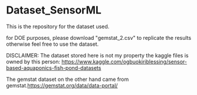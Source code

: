 # Dataset_SensorML
This is the repository for the dataset used.

for DOE purposes, please download "gemstat_2.csv" to replicate the results otherwise feel free to use the dataset.


DISCLAIMER:
The dataset stored here is not my property the kaggle files is owned by this person: https://www.kaggle.com/ogbuokiriblessing/sensor-based-aquaponics-fish-pond-datasets

The gemstat dataset on the other hand came from gemstat.https://gemstat.org/data/data-portal/
